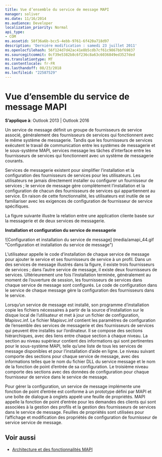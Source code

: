 ```yaml
---
title: Vue d’ensemble du service de message MAPI
manager: soliver
ms.date: 11/16/2014
ms.audience: Developer
localization_priority: Normal
api_type:
- COM
ms.assetid: 58f36a6b-bcc5-4ebb-9761-6f420a718d97
description: 'Derniére modification : samedi 23 juillet 2011'
ms.openlocfilehash: 56f124d7d42ac41e8b5cdb7cf61c9867bbf69837
ms.sourcegitcommit: 0cf39e5382b8c6f236c8a63c6036849ed3527ded
ms.translationtype: MT
ms.contentlocale: fr-FR
ms.lasthandoff: 08/23/2018
ms.locfileid: "22587529"
---
```

# <a name="mapi-message-service-overview"></a>Vue d’ensemble du service de message MAPI
  
**S’applique à**: Outlook 2013 | Outlook 2016 
  
Un service de message définit un groupe de fournisseurs de service associé, généralement des fournisseurs de services qui fonctionnent avec le même système de messagerie. Tandis que les fournisseurs de services exécutent le travail de communication entre les systèmes de messagerie et le sous-système MAPI, services message les tâches d’interface entre les fournisseurs de services qui fonctionnent avec un système de messagerie courants.  
  
Services de messagerie existent pour simplifier l’installation et la configuration des fournisseurs de services pour les utilisateurs. Les utilisateurs ne jamais directement installer ou configurer un fournisseur de services ; le service de message gère complètement l’installation et la configuration de chacun des fournisseurs de services qui appartiennent au service. En raison de cette fonctionnalité, les utilisateurs est inutile de se familiariser avec les exigences de configuration de fournisseur de service spécifiques. 
  
La figure suivante illustre la relation entre une application cliente basée sur la messagerie et de deux services de messagerie.
  
**Installation et configuration du service de messagerie**
  
![Configuration et installation du service de message] (media/amapi_44.gif "Configuration et installation du service de message")
  
L’utilisateur appelle le code d’installation de chaque service de message pour ajouter le service et ses fournisseurs de service à un profil. Dans un des services de message illustrés dans la figure, il existe trois fournisseurs de services ; dans l’autre service de message, il existe deux fournisseurs de services. Ultérieurement une fois l’installation terminée, généralement au moment de l’ouverture de session, les fournisseurs de services dans chaque service de message sont configurés. Le code de configuration dans le service de chaque message gère la configuration des fournisseurs dans le service.
  
Lorsqu’un service de message est installé, son programme d’installation copie les fichiers nécessaires à partir de la source d’installation sur le disque local de l’utilisateur et met à jour un fichier de configuration, Mapisvc.inf. Le fichier Mapisvc.inf contient les paramètres de configuration de l’ensemble des services de messagerie et des fournisseurs de services qui peuvent être installés sur l’ordinateur. Il se compose des sections hiérarchiques, avec des liens entre chaque section à chaque niveau. La section au niveau supérieur contient des informations qui sont pertinentes pour le sous-système MAPI, telle qu’une liste de tous les services de message disponibles et pour l’installation d’aide en ligne. Le niveau suivant comporte des sections pour chaque service de message, avec des informations telles que le nom du fichier DLL du service message et le nom de la fonction de point d’entrée de sa configuration. Le troisième niveau comporte des sections avec des données de configuration pour chaque fournisseur de service dans le service de message. 
  
Pour gérer la configuration, un service de message implémente une fonction de point d’entrée est conforme à un prototype défini par MAPI et une boîte de dialogue à onglets appelé une feuille de propriétés. MAPI appelle la fonction de point d’entrée pour les demandes des clients qui sont associées à la gestion des profils et la gestion des fournisseurs de services dans le service de message. Feuilles de propriétés sont utilisées pour l’affichage et modification des propriétés de configuration de fournisseur de service service de message. 
  
## <a name="see-also"></a>Voir aussi

- [Architecture et des fonctionnalités MAPI](mapi-features-and-architecture.md)


